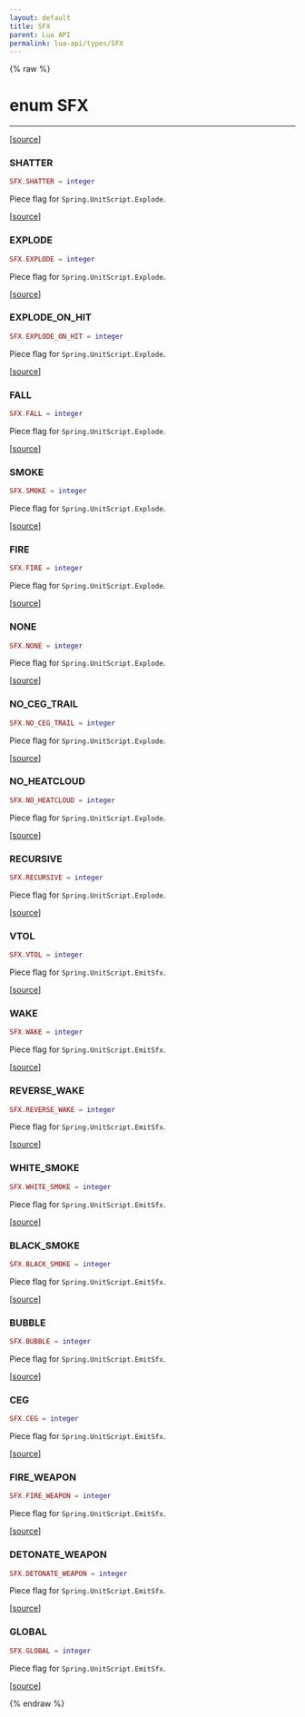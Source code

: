 ```yaml
---
layout: default
title: SFX
parent: Lua API
permalink: lua-api/types/SFX
---
```


{% raw %}

# enum SFX
---



[<a href="https://github.com/beyond-all-reason/spring/blob/0a561a37ee97c7883fd3f5a4bc995f9a4f6fdea0/rts/Lua/LuaConstCOB.cpp#L191-L193" target="_blank">source</a>]


### SHATTER

```lua
SFX.SHATTER = integer
```

Piece flag for `Spring.UnitScript.Explode`.

[<a href="https://github.com/beyond-all-reason/spring/blob/0a561a37ee97c7883fd3f5a4bc995f9a4f6fdea0/rts/Lua/LuaConstCOB.cpp#L195-L208" target="_blank">source</a>]

### EXPLODE

```lua
SFX.EXPLODE = integer
```

Piece flag for `Spring.UnitScript.Explode`.

[<a href="https://github.com/beyond-all-reason/spring/blob/0a561a37ee97c7883fd3f5a4bc995f9a4f6fdea0/rts/Lua/LuaConstCOB.cpp#L195-L208" target="_blank">source</a>]

### EXPLODE_ON_HIT

```lua
SFX.EXPLODE_ON_HIT = integer
```

Piece flag for `Spring.UnitScript.Explode`.

[<a href="https://github.com/beyond-all-reason/spring/blob/0a561a37ee97c7883fd3f5a4bc995f9a4f6fdea0/rts/Lua/LuaConstCOB.cpp#L195-L208" target="_blank">source</a>]

### FALL

```lua
SFX.FALL = integer
```

Piece flag for `Spring.UnitScript.Explode`.

[<a href="https://github.com/beyond-all-reason/spring/blob/0a561a37ee97c7883fd3f5a4bc995f9a4f6fdea0/rts/Lua/LuaConstCOB.cpp#L195-L208" target="_blank">source</a>]

### SMOKE

```lua
SFX.SMOKE = integer
```

Piece flag for `Spring.UnitScript.Explode`.

[<a href="https://github.com/beyond-all-reason/spring/blob/0a561a37ee97c7883fd3f5a4bc995f9a4f6fdea0/rts/Lua/LuaConstCOB.cpp#L195-L208" target="_blank">source</a>]

### FIRE

```lua
SFX.FIRE = integer
```

Piece flag for `Spring.UnitScript.Explode`.

[<a href="https://github.com/beyond-all-reason/spring/blob/0a561a37ee97c7883fd3f5a4bc995f9a4f6fdea0/rts/Lua/LuaConstCOB.cpp#L195-L208" target="_blank">source</a>]

### NONE

```lua
SFX.NONE = integer
```

Piece flag for `Spring.UnitScript.Explode`.

[<a href="https://github.com/beyond-all-reason/spring/blob/0a561a37ee97c7883fd3f5a4bc995f9a4f6fdea0/rts/Lua/LuaConstCOB.cpp#L195-L208" target="_blank">source</a>]

### NO_CEG_TRAIL

```lua
SFX.NO_CEG_TRAIL = integer
```

Piece flag for `Spring.UnitScript.Explode`.

[<a href="https://github.com/beyond-all-reason/spring/blob/0a561a37ee97c7883fd3f5a4bc995f9a4f6fdea0/rts/Lua/LuaConstCOB.cpp#L195-L208" target="_blank">source</a>]

### NO_HEATCLOUD

```lua
SFX.NO_HEATCLOUD = integer
```

Piece flag for `Spring.UnitScript.Explode`.

[<a href="https://github.com/beyond-all-reason/spring/blob/0a561a37ee97c7883fd3f5a4bc995f9a4f6fdea0/rts/Lua/LuaConstCOB.cpp#L195-L208" target="_blank">source</a>]

### RECURSIVE

```lua
SFX.RECURSIVE = integer
```

Piece flag for `Spring.UnitScript.Explode`.

[<a href="https://github.com/beyond-all-reason/spring/blob/0a561a37ee97c7883fd3f5a4bc995f9a4f6fdea0/rts/Lua/LuaConstCOB.cpp#L195-L208" target="_blank">source</a>]

### VTOL

```lua
SFX.VTOL = integer
```

Piece flag for `Spring.UnitScript.EmitSfx`.

[<a href="https://github.com/beyond-all-reason/spring/blob/0a561a37ee97c7883fd3f5a4bc995f9a4f6fdea0/rts/Lua/LuaConstCOB.cpp#L220-L225" target="_blank">source</a>]

### WAKE

```lua
SFX.WAKE = integer
```

Piece flag for `Spring.UnitScript.EmitSfx`.

[<a href="https://github.com/beyond-all-reason/spring/blob/0a561a37ee97c7883fd3f5a4bc995f9a4f6fdea0/rts/Lua/LuaConstCOB.cpp#L220-L225" target="_blank">source</a>]

### REVERSE_WAKE

```lua
SFX.REVERSE_WAKE = integer
```

Piece flag for `Spring.UnitScript.EmitSfx`.

[<a href="https://github.com/beyond-all-reason/spring/blob/0a561a37ee97c7883fd3f5a4bc995f9a4f6fdea0/rts/Lua/LuaConstCOB.cpp#L220-L225" target="_blank">source</a>]

### WHITE_SMOKE

```lua
SFX.WHITE_SMOKE = integer
```

Piece flag for `Spring.UnitScript.EmitSfx`.

[<a href="https://github.com/beyond-all-reason/spring/blob/0a561a37ee97c7883fd3f5a4bc995f9a4f6fdea0/rts/Lua/LuaConstCOB.cpp#L233-L242" target="_blank">source</a>]

### BLACK_SMOKE

```lua
SFX.BLACK_SMOKE = integer
```

Piece flag for `Spring.UnitScript.EmitSfx`.

[<a href="https://github.com/beyond-all-reason/spring/blob/0a561a37ee97c7883fd3f5a4bc995f9a4f6fdea0/rts/Lua/LuaConstCOB.cpp#L233-L242" target="_blank">source</a>]

### BUBBLE

```lua
SFX.BUBBLE = integer
```

Piece flag for `Spring.UnitScript.EmitSfx`.

[<a href="https://github.com/beyond-all-reason/spring/blob/0a561a37ee97c7883fd3f5a4bc995f9a4f6fdea0/rts/Lua/LuaConstCOB.cpp#L233-L242" target="_blank">source</a>]

### CEG

```lua
SFX.CEG = integer
```

Piece flag for `Spring.UnitScript.EmitSfx`.

[<a href="https://github.com/beyond-all-reason/spring/blob/0a561a37ee97c7883fd3f5a4bc995f9a4f6fdea0/rts/Lua/LuaConstCOB.cpp#L233-L242" target="_blank">source</a>]

### FIRE_WEAPON

```lua
SFX.FIRE_WEAPON = integer
```

Piece flag for `Spring.UnitScript.EmitSfx`.

[<a href="https://github.com/beyond-all-reason/spring/blob/0a561a37ee97c7883fd3f5a4bc995f9a4f6fdea0/rts/Lua/LuaConstCOB.cpp#L233-L242" target="_blank">source</a>]

### DETONATE_WEAPON

```lua
SFX.DETONATE_WEAPON = integer
```

Piece flag for `Spring.UnitScript.EmitSfx`.

[<a href="https://github.com/beyond-all-reason/spring/blob/0a561a37ee97c7883fd3f5a4bc995f9a4f6fdea0/rts/Lua/LuaConstCOB.cpp#L233-L242" target="_blank">source</a>]

### GLOBAL

```lua
SFX.GLOBAL = integer
```

Piece flag for `Spring.UnitScript.EmitSfx`.

[<a href="https://github.com/beyond-all-reason/spring/blob/0a561a37ee97c7883fd3f5a4bc995f9a4f6fdea0/rts/Lua/LuaConstCOB.cpp#L233-L242" target="_blank">source</a>]



{% endraw %}